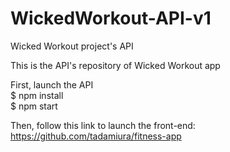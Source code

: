 # WickedWorkout-API-v1
Wicked Workout project's API

This is the API's repository of Wicked Workout app

First, launch the API  
$ npm install  
$ npm start  

Then, follow this link to launch the front-end:  
https://github.com/tadamiura/fitness-app

